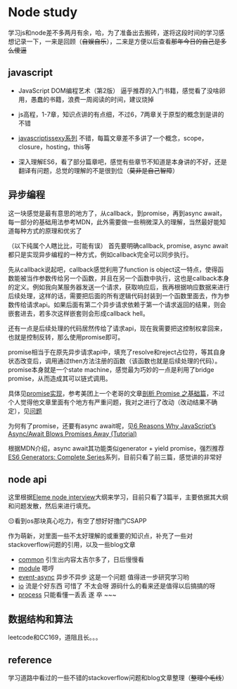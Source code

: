 # Node study

学习js和node差不多两月有余，哈，为了准备出去搬砖，遂将这段时间的学习感想记录一下，一来是回顾（~~自娱自乐~~），二来是方便以后查看~~那年今日的自己是多么傻逼~~


## javascript

- JavaScript DOM编程艺术（第2版） 逼乎推荐的入门书籍，感觉看了没啥卵用，愚蠢的书籍，浪费一周阅读的时间，建议烧掉

- js高程，1-7章，知识点讲的有点细，不过6，7两章关于原型的概念到是讲的不错

- [javascriptissexy系列](http://javascriptissexy.com) 不错，每篇文章差不多讲了一个概念，scope，closure，hosting，this等

- 深入理解ES6，看了部分篇章吧，感觉有些章节不知道是本身讲的不好，还是翻译有问题，总觉的理解的不是很到位（~~莫非是自己智障~~）

## 异步编程

这一块感觉是最有意思的地方了，从callback，到promise，再到async await，每一部分的基础用法参考MDN，此外需要做一些稍微深入的理解，当然最好能知道每种方式的原理和优劣了

（以下纯属个人瞎比比，可能有误）
首先要明确callback, promise, async await都只是实现异步编程的一种方式，例如callback完全可以同步执行。

先从callback说起吧，callback感觉利用了function is object这一特点，使得函数能被当作参数传给另一个函数，并且在另一个函数中执行，这也是callback本身的定义。例如我向某服务器发送一个请求，获取响应后，我再根据响应数据来进行后续处理，这样的话，需要把后面的所有逻辑代码封装到一个函数里面去，作为参数传给请求api。如果后面有第二个异步请求依赖于第一个请求返回的结果，则会嵌套进去，若多次这样嵌套则会形成callback hell。

还有一点是后续处理的代码居然传给了请求api，现在我需要把这控制权拿回来，也就是控制反转，那么使用promise即可。

promise相当于在原先异步请求api中，填充了resolve和reject占位符，等其自身状态改变后，调用通过then方法注册的函数（该函数也就是后续处理的代码）。promise本身就是一个state machine，感觉最为巧妙的一点是利用了bridge promise，从而造成其可以链式调用。

具体见[promise实现](/code/simple_promise.js)，参考美团上一个老哥的文章[剖析 Promise 之基础篇](https://tech.meituan.com/promise-insight.html)，不过个人觉得他文章里面有个地方有严重问题，我对之进行了改动（改动结果不确定），见[问题](https://cnodejs.org/topic/5a5f05549288dc8153287ee6#5a5f08e79288dc8153287ee8)

为何有了promise，还要有async await呢，见[6 Reasons Why JavaScript’s Async/Await Blows Promises Away (Tutorial)](https://hackernoon.com/6-reasons-why-javascripts-async-await-blows-promises-away-tutorial-c7ec10518dd9)

根据MDN介绍，async await其功能类似generator + yield promise，强烈推荐[ES6 Generators: Complete Series](https://davidwalsh.name/es6-generators)系列，目前只看了前三篇，感觉讲的非常好

## node api

这里根据[Eleme node interview](https://github.com/ElemeFE/node-interview/tree/master/sections/zh-cn)大纲来学习，目前只看了3篇半，主要依据其大纲和问题发散，然后来进行填充。

😔看到os那块真心吃力，有空了想好好撸门CSAPP

作为萌新，对里面一些不太好理解的或重要的知识点，补充了一些对stackoverflow问题的引用，以及一些blog文章

- [common](/sections/common.md) 引生出内容太吉尔多了，日后慢慢看
- [module](/sections/module.md) 嗯哼
- [event-async](/sections/event-async.md) 异步不异步 这是一个问题 值得进一步研究学习哟 
- [io](/sections/io.md) 流是个好东西 可惜了 不太会呀 源码什么的看来还是值得以后搞搞的呀
- [process](/sections/process.md) 只能看懂一丢丢 遂 卒 ~~~

## 数据结构和算法

leetcode和CC169，道阻且长。。。

## reference

学习道路中看过的一些不错的stackoverflow问题和blog文章整理（~~整理个毛线~~）







